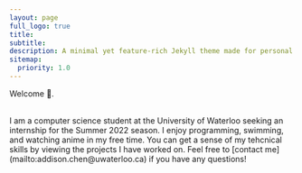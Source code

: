 ```yaml
---
layout: page
full_logo: true
title: 
subtitle: 
description: A minimal yet feature-rich Jekyll theme made for personal websites and blogs.
sitemap:
  priority: 1.0
---
```

<p class="describe-text">Welcome 👋.</p>
<br>
I am a computer science student at the University of Waterloo seeking an internship for the Summer 2022 season. I enjoy programming, swimming, and watching anime in my free time. You can get a sense of my tehcnical skills by viewing the projects I have worked on. Feel free to [contact me](mailto:addison.chen@uwaterloo.ca) if you have any questions!

<br>
<br>
<br>
<br>
<br>
<br>
<br>
